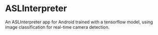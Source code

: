 # ASLInterpreter
An ASLInterpreter app for Android trained with a tensorflow model, using image classification for real-time camera detection. 
